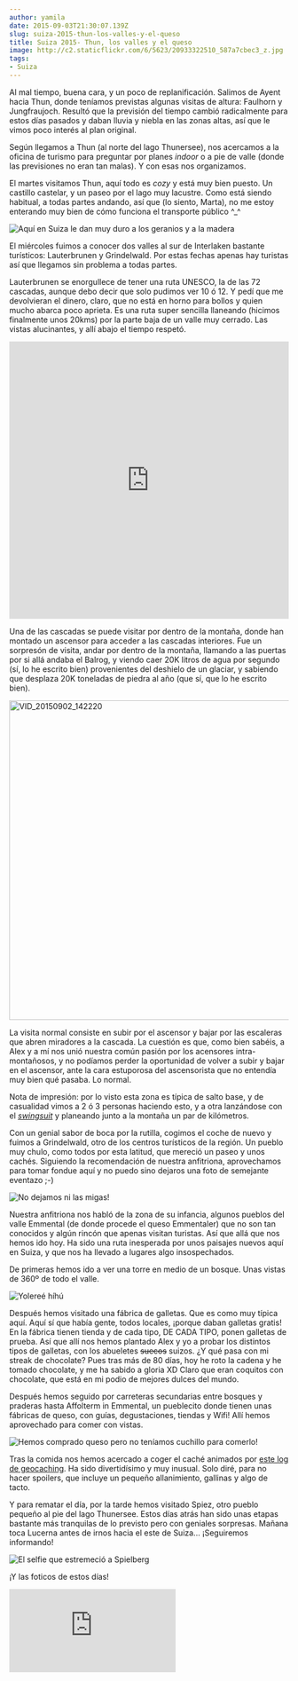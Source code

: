 ```yaml
---
author: yamila
date: 2015-09-03T21:30:07.139Z
slug: suiza-2015-thun-los-valles-y-el-queso
title: Suiza 2015- Thun, los valles y el queso
image: http://c2.staticflickr.com/6/5623/20933322510_587a7cbec3_z.jpg
tags:
- Suiza
---
```


Al mal tiempo, buena cara, y un poco de replanificación. Salimos de Ayent hacia Thun, donde teníamos previstas algunas visitas de altura: Faulhorn y Jungfraujoch. Resultó que la previsión del tiempo cambió radicalmente para estos días pasados y daban lluvia y niebla en las zonas altas, así que le vimos poco interés al plan original.

Según llegamos a Thun (al norte del lago Thunersee), nos acercamos a la oficina de turismo para preguntar por planes <em>indoor</em> o a pie de valle (donde las previsiones no eran tan malas). Y con esas nos organizamos.

El martes visitamos Thun, aquí todo es <em>cozy</em> y está muy bien puesto. Un castillo castelar, y un paseo por el lago muy lacustre. Como está siendo habitual, a todas partes andando, así que (lo siento, Marta), no me estoy enterando muy bien de cómo funciona el transporte público ^_^

<img src="http://c1.staticflickr.com/1/707/20934665639_d3150939fb_z.jpg" title="Aquí en Suiza le dan muy duro a los geranios y a la madera" />

El miércoles fuimos a conocer dos valles al sur de Interlaken bastante turísticos: Lauterbrunen y Grindelwald. Por estas fechas apenas hay turistas así que llegamos sin problema a todas partes.

Lauterbrunen se enorgullece de tener una ruta UNESCO, la de las 72 cascadas, aunque debo decir que solo pudimos ver 10 ó 12. Y pedí que me devolvieran el dinero, claro, que no está en horno para bollos y quien mucho abarca poco aprieta. Es una ruta super sencilla llaneando (hicimos finalmente unos 20kms) por la parte baja de un valle muy cerrado. Las vistas alucinantes, y allí abajo el tiempo respetó.

<img src="http://c2.staticflickr.com/6/5623/20933322510_587a7cbec3_z.jpg" title="" />

<iframe width='100%' height='500px' frameBorder='0' src='https://a.tiles.mapbox.com/v4/yamila.namhbm8l/attribution,zoompan,zoomwheel,geocoder,share.html?access_token=pk.eyJ1IjoieWFtaWxhIiwiYSI6IjUzNDE5ZDRkZjBiZjBiZDY0YTBhZjBmNmUyZGYzYTZiIn0.okLJEzGsBQ6IOgn1mhToIQ#13/46.5676/7.9217'></iframe>

Una de las cascadas se puede visitar por dentro de la montaña, donde han montado un ascensor para acceder a las cascadas interiores. Fue un sorpresón de visita, andar por dentro de la montaña, llamando a las puertas por si allá andaba el Balrog, y viendo caer 20K litros de agua por segundo (sí, lo he escrito bien) provenientes del deshielo de un glaciar, y sabiendo que desplaza 20K toneladas de piedra al año (que sí, que lo he escrito bien).

<a data-flickr-embed="true"  href="https://www.flickr.com/photos/125687915@N08/20499497373/in/album-72157657736244560/" title="VID_20150902_142220"><img src="https://farm1.staticflickr.com/781/20499497373_acc885e541_b.jpg" width="1024" height="576" alt="VID_20150902_142220"></a><script async src="//embedr.flickr.com/assets/client-code.js" charset="utf-8"></script>

La visita normal consiste en subir por el ascensor y bajar por las escaleras que abren miradores a la cascada. La cuestión es que, como bien sabéis, a Alex y a mí nos unió nuestra común pasión por los acensores intra-montañosos, y no podíamos perder la oportunidad de volver a subir y bajar en el ascensor, ante la cara estuporosa del ascensorista que no entendía muy bien qué pasaba. Lo normal.

Nota de impresión: por lo visto esta zona es típica de salto base, y de casualidad vimos a 2 ó 3 personas haciendo esto, y a otra lanzándose con el <a href="https://www.google.es/search?q=swing+suite&biw=1918&bih=992&source=lnms&tbm=isch&sa=X&ved=0CAYQ_AUoAWoVChMI9dPEscTbxwIVCxAsCh2HjwAn#tbm=isch&q=wings+suit" target="_new"><em>swingsuit</em></a> y planeando junto a la montaña un par de kilómetros.

Con un genial sabor de boca por la rutilla, cogimos el coche de nuevo y fuimos a Grindelwald, otro de los centros turísticos de la región. Un pueblo muy chulo, como todos por esta latitud, que mereció un paseo y unos cachés. Siguiendo la recomendación de nuestra anfitriona, aprovechamos para tomar fondue aquí y no puedo sino dejaros una foto de semejante eventazo ;-)

<img src="http://c1.staticflickr.com/1/782/21111302982_4dc4979368_z.jpg" title="No dejamos ni las migas!" />

Nuestra anfitriona nos habló de la zona de su infancia, algunos pueblos del valle Emmental (de donde procede el queso Emmentaler) que no son tan conocidos y algún rincón que apenas visitan turistas. Así que allá que nos hemos ido hoy. Ha sido una ruta inesperada por unos paisajes nuevos aquí en Suiza, y que nos ha llevado a lugares algo insospechados.

De primeras hemos ido a ver una torre en medio de un bosque. Unas vistas de 360º de todo el valle. 

<img src="//c1.staticflickr.com/1/606/20934666439_1c08c755c6_z.jpg" title="Yolereé híhú" />

Después hemos visitado una fábrica de galletas. Que es como muy típica aquí. Aquí sí que había gente, todos locales, ¡porque daban galletas gratis! En la fábrica tienen tienda y de cada tipo, DE CADA TIPO, ponen galletas de prueba. Así que allí nos hemos plantado Alex y yo a probar los distintos tipos de galletas, con los abueletes <del>suecos</del> suizos. ¿Y qué pasa con mi streak de chocolate? Pues tras más de 80 días, hoy he roto la cadena y he tomado chocolate, y me ha sabido a gloria XD Claro que eran coquitos con chocolate, que está en mi podio de mejores dulces del mundo.

Después hemos seguido por carreteras secundarias entre bosques y praderas hasta Affolterm in Emmental, un pueblecito donde tienen unas fábricas de queso, con guías, degustaciones, tiendas y Wifi! Allí hemos aprovechado para comer con vistas.

![Hemos comprado queso pero no teníamos cuchillo para comerlo!](http://c1.staticflickr.com/1/583/21111300062_d04268b680_b.jpg#full)

Tras la comida nos hemos acercado a coger el caché animados por <a href="http://www.geocaching.com/seek/log.aspx?LUID=c8a0f348-1db4-45b8-95b9-e191625994b8" target="_new">este log de geocaching</a>. Ha sido divertidísimo y muy inusual. Solo diré, para no hacer spoilers, que incluye un pequeño allanimiento, gallinas y algo de tacto.

Y para rematar el día, por la tarde hemos visitado Spiez, otro pueblo pequeño al pie del lago Thunersee. Estos días atrás han sido unas etapas bastante más tranquilas de lo previsto pero con geniales sorpresas. Mañana toca Lucerna antes de irnos hacia el este de Suiza... ¡Seguiremos informando!

<img src="http://c1.staticflickr.com/1/650/20934663819_e29bc25c50_z.jpg" title="El selfie que estremeció a Spielberg" />

¡Y las foticos de estos días!

<div class='embed-container'><iframe src='https://www.flickr.com/photos/125687915@N08/albums/72157657736244560/player' frameborder='0' allowfullscreen webkitallowfullscreen mozallowfullscreen oallowfullscreen msallowfullscreen></iframe></div>